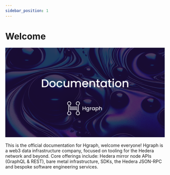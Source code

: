 ```yaml
---
sidebar_position: 1
---
```


# Welcome

![image](../static/img/Hgraph-Docs-Card.png)

This is the official documentation for Hgraph, welcome everyone! Hgraph is a web3 data infrastructure company, focused on tooling for the Hedera network and beyond. Core offerings include: Hedera mirror node APIs (GraphQL & REST), bare metal infrastructure, SDKs, the Hedera JSON-RPC and bespoke software engineering services.